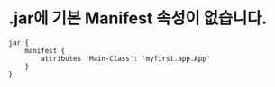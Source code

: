 # .jar에 기본 Manifest 속성이 없습니다.

~~~
jar {
    manifest {
        attributes 'Main-Class': 'myfirst.app.App' 
    }
}
